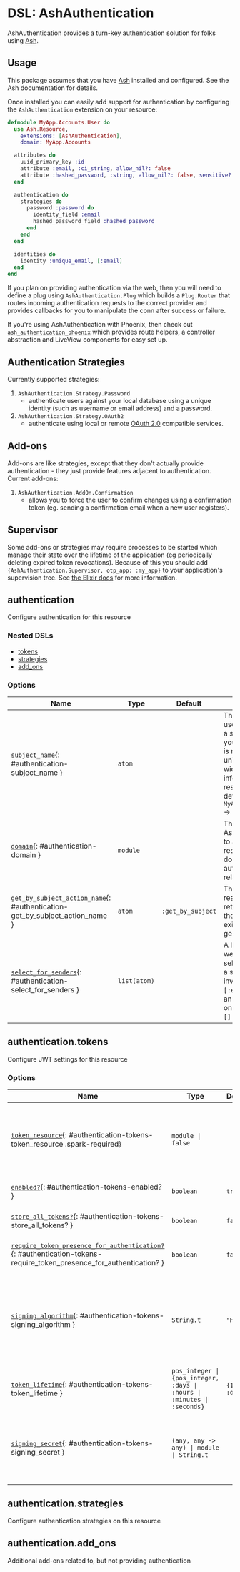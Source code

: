 <!--
This file was generated by Spark. Do not edit it by hand.
-->
# DSL: AshAuthentication

AshAuthentication provides a turn-key authentication solution for folks using
[Ash](https://www.ash-hq.org/).

## Usage

This package assumes that you have [Ash](https://ash-hq.org/) installed and
configured.  See the Ash documentation for details.

Once installed you can easily add support for authentication by configuring
the `AshAuthentication` extension on your resource:

```elixir
defmodule MyApp.Accounts.User do
  use Ash.Resource,
    extensions: [AshAuthentication],
    domain: MyApp.Accounts

  attributes do
    uuid_primary_key :id
    attribute :email, :ci_string, allow_nil?: false
    attribute :hashed_password, :string, allow_nil?: false, sensitive?: true
  end

  authentication do
    strategies do
      password :password do
        identity_field :email
        hashed_password_field :hashed_password
      end
    end
  end

  identities do
    identity :unique_email, [:email]
  end
end
```

If you plan on providing authentication via the web, then you will need to
define a plug using `AshAuthentication.Plug` which builds a `Plug.Router` that
routes incoming authentication requests to the correct provider and provides
callbacks for you to manipulate the conn after success or failure.

If you're using AshAuthentication with Phoenix, then check out
[`ash_authentication_phoenix`](https://github.com/team-alembic/ash_authentication_phoenix)
which provides route helpers, a controller abstraction and LiveView components
for easy set up.

## Authentication Strategies

Currently supported strategies:

1. `AshAuthentication.Strategy.Password`
   - authenticate users against your local database using a unique identity
   (such as username or email address) and a password.
2. `AshAuthentication.Strategy.OAuth2`
   - authenticate using local or remote [OAuth 2.0](https://oauth.net/2/)
   compatible services.

## Add-ons

Add-ons are like strategies, except that they don't actually provide
authentication - they just provide features adjacent to authentication.
Current add-ons:

1. `AshAuthentication.AddOn.Confirmation`
   - allows you to force the user to confirm changes using a confirmation
     token (eg. sending a confirmation email when a new user registers).

## Supervisor

Some add-ons or strategies may require processes to be started which manage
their state over the lifetime of the application (eg periodically deleting
expired token revocations).  Because of this you should add
`{AshAuthentication.Supervisor, otp_app: :my_app}` to your application's
supervision tree.  See [the Elixir
docs](https://hexdocs.pm/elixir/Application.html#module-the-application-callback-module)
for more information.


## authentication
Configure authentication for this resource

### Nested DSLs
 * [tokens](#authentication-tokens)
 * [strategies](#authentication-strategies)
 * [add_ons](#authentication-add_ons)





### Options

| Name | Type | Default | Docs |
|------|------|---------|------|
| [`subject_name`](#authentication-subject_name){: #authentication-subject_name } | `atom` |  | The subject name is used anywhere that a short version of your resource name is needed.  Must be unique system-wide and will be inferred from the resource name by default (ie `MyApp.Accounts.User` -> `user`). |
| [`domain`](#authentication-domain){: #authentication-domain } | `module` |  | The name of the Ash domain to use to access this resource when doing anything authentication related. |
| [`get_by_subject_action_name`](#authentication-get_by_subject_action_name){: #authentication-get_by_subject_action_name } | `atom` | `:get_by_subject` | The name of the read action used to retrieve records. If the action doesn't exist, one will be generated for you. |
| [`select_for_senders`](#authentication-select_for_senders){: #authentication-select_for_senders } | `list(atom)` |  | A list of fields that we will ensure are selected whenever a sender will be invoked.  Defaults to `[:email]` if there is an `:email` attribute on the resource, and `[]` otherwise. |


## authentication.tokens
Configure JWT settings for this resource






### Options

| Name | Type | Default | Docs |
|------|------|---------|------|
| [`token_resource`](#authentication-tokens-token_resource){: #authentication-tokens-token_resource .spark-required} | `module \| false` |  | The resource used to store token information, such as in-flight confirmations, revocations, and if `store_all_tokens?` is enabled, authentication tokens themselves. |
| [`enabled?`](#authentication-tokens-enabled?){: #authentication-tokens-enabled? } | `boolean` | `true` | Should JWTs be generated by this resource? |
| [`store_all_tokens?`](#authentication-tokens-store_all_tokens?){: #authentication-tokens-store_all_tokens? } | `boolean` | `false` | Store all tokens in the `token_resource`. See the [tokens guide](/documentation/topics/tokens.md) for more. |
| [`require_token_presence_for_authentication?`](#authentication-tokens-require_token_presence_for_authentication?){: #authentication-tokens-require_token_presence_for_authentication? } | `boolean` | `false` | Require a locally-stored token for authentication. See the [tokens guide](/documentation/topics/tokens.md) for more. |
| [`signing_algorithm`](#authentication-tokens-signing_algorithm){: #authentication-tokens-signing_algorithm } | `String.t` | `"HS256"` | The algorithm to use for token signing. Available signing algorithms are; EdDSA, Ed448ph, Ed448, Ed25519ph, Ed25519, PS512, PS384, PS256, ES512, ES384, ES256, RS512, RS384, RS256, HS512, HS384 and HS256. |
| [`token_lifetime`](#authentication-tokens-token_lifetime){: #authentication-tokens-token_lifetime } | `pos_integer \| {pos_integer, :days \| :hours \| :minutes \| :seconds}` | `{14, :days}` | How long a token should be valid. See [the tokens guide](/documentation/topics/tokens.md) for more. |
| [`signing_secret`](#authentication-tokens-signing_secret){: #authentication-tokens-signing_secret } | `(any, any -> any) \| module \| String.t` |  | The secret used to sign tokens.  Takes either a module which implements the `AshAuthentication.Secret` behaviour, a 2 arity anonymous function or a string. |




## authentication.strategies
Configure authentication strategies on this resource







## authentication.add_ons
Additional add-ons related to, but not providing authentication












<style type="text/css">.spark-required::after { content: "*"; color: red !important; }</style>
